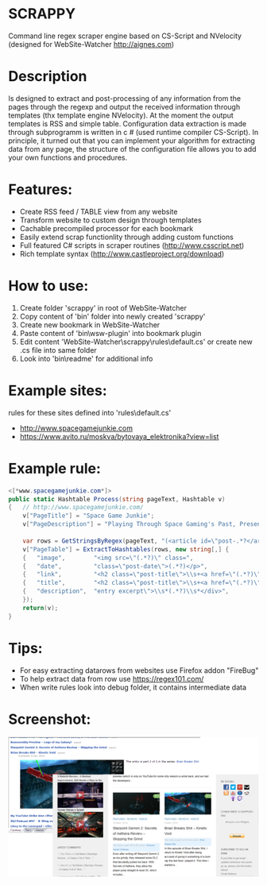 # SCRAPPY
Command line regex scraper engine based on CS-Script and NVelocity (designed for WebSite-Watcher http://aignes.com)

# Description
Is designed to extract and post-processing of any information from the pages through the regexp and output the  received information through templates (thx template engine NVelocity). At the moment the output templates is RSS and simple table. Configuration data extraction is made through subprogramm is written in c # (used runtime compiler CS-Script). In principle, it turned out that you can implement your algorithm for extracting data from any page, the structure of the configuration file allows you to add your own functions and procedures.

# Features:
  * Create RSS feed / TABLE view from any website
  * Transform website to custom design through templates
  * Cachable precompiled processor for each bookmark
  * Easily extend scrap functionlity through adding custom functions
  * Full featured C# scripts in scraper routines (http://www.csscript.net)
  * Rich template syntax (http://www.castleproject.org/download)

# How to use:
  1. Create folder 'scrappy' in root of WebSite-Watcher
  2. Copy content of 'bin' folder into newly created 'scrappy'
  3. Create new bookmark in WebSite-Watcher
  4. Paste content of 'bin\wsw-plugin' into bookmark plugin
  5. Edit content 'WebSite-Watcher\scrappy\rules\default.cs' or create new .cs file into same folder
  6. Look into 'bin\readme' for additional info

# Example sites:
rules for these sites defined into 'rules\default.cs'
  * http://www.spacegamejunkie.com
  * https://www.avito.ru/moskva/bytovaya_elektronika?view=list

# Example rule:
```csharp
<[*www.spacegamejunkie.com*]>	
public static Hashtable Process(string pageText, Hashtable v)
{   // http://www.spacegamejunkie.com/
	v["PageTitle"] = "Space Game Junkie";
	v["PageDescription"] = "Playing Through Space Gaming's Past, Present and Future";

	var rows = GetStringsByRegex(pageText, "(<article id=\"post-.*?</article>)", "$1");
	v["PageTable"] = ExtractToHashtables(rows, new string[,] {
	{	"image",		"<img src=\"(.*?)\" class=", 											"$1"},	
	{	"date", 		"class=\"post-date\">(.*?)</p>", 										"$1"},	
	{	"link",			"<h2 class=\"post-title\">\\s+<a href=\"(.*?)\" .*?title=\"(.*?)\"",	"$1"},
	{	"title",		"<h2 class=\"post-title\">\\s+<a href=\"(.*?)\" .*?title=\"(.*?)\"",	"$2"},
	{	"description",	"entry excerpt\">\\s*(.*?)\\s*</div>", 									"$1"},	
	});
	return(v);
}
```

# Tips:
  * For easy extracting datarows from websites use Firefox addon "FireBug"
  * To help extract data from row use https://regex101.com/
  * When write rules look into debug folder, it contains intermediate data


# Screenshot:
![Alt text](/result.png?raw=true "Feel the difference")

